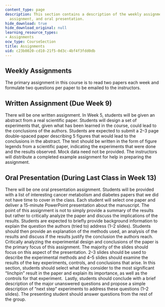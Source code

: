 ```yaml
---
content_type: page
description: This section contains a description of the weekly assignments, written
  assignment, and oral presentation.
hide_download: true
hide_download_original: null
learning_resource_types:
- Assignments
ocw_type: CourseSection
title: Assignments
uid: c23b0020-cd10-21f5-0d3c-4bf4f3fdd0db
---
```


Weekly Assignments
------------------

The primary assignment in this course is to read two papers each week and formulate two questions per paper to be emailed to the instructors.

Written Assignment (Due Week 9)
-------------------------------

There will be one written assignment. In Week 5, students will be given an abstract from a real scientific paper. Students will design a set of experiments that, given what has been learned in the course, could lead to the conclusions of the authors. Students are expected to submit a 2–3 page double-spaced paper describing 5 figures that would lead to the conclusions in the abstract. The text should be written in the form of figure legends from a scientific paper, indicating the experiments that were done and the results observed. Mock data need not be provided. The instructors will distribute a completed example assignment for help in preparing the assignment. 

Oral Presentation (During Last Class in Week 13)
------------------------------------------------

There will be one oral presentation assignment. Students will be provided with a list of interesting cancer metabolism and diabetes papers that we did not have time to cover in the class. Each student will select one paper and deliver a 15-minute PowerPoint presentation about the manuscript. The point of this assignment is not to simply provide a summary of the results but rather to critically analyze the paper and discuss the implications of the results. Students are expected to briefly provide background information to explain the question the authors (tried to) address (1–2 slides). Students should then provide an explanation of the methods used, an analysis of the results and discuss if the results justify the conclusion the authors reach. Critically analyzing the experimental design and conclusions of the paper is the primary focus of this assignment. The majority of the slides should focus on this aspect of the presentation. 2–3 slides should be used to describe the experimental methods and 4–5 slides should examine the results of the key experiments, controls, and conclusions that arise. In this section, students should select what they consider to the most significant “linchpin” result in the paper and explain its importance, as well as the controls for that experiment.  Lastly, students should conclude with a brief description of the major unanswered questions and propose a simple description of “next step” experiments to address these questions (1–2 slides). The presenting student should answer questions from the rest of the group.